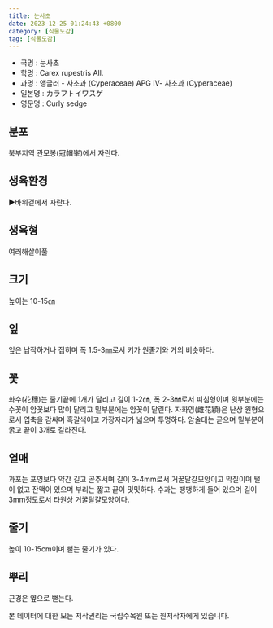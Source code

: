 ```yaml
---
title: 눈사초
date: 2023-12-25 01:24:43 +0800
category: [식물도감]
tag: [식물도감]
---
```




- 국명 : 눈사초
- 학명 : Carex rupestris All.
- 과명 : 앵글러 - 사초과 (Cyperaceae) APG Ⅳ- 사초과 (Cyperaceae)
- 일본명 : カラフトイワスゲ
- 영문명 : Curly sedge


## 분포
북부지역 관모봉(冠帽峯)에서 자란다.
## 생육환경
▶바위겉에서 자란다.
## 생육형
여러해살이풀
## 크기
높이는 10-15㎝
## 잎
잎은 납작하거나 접히며 폭 1.5-3㎜로서 키가 원줄기와 거의 비슷하다.
## 꽃
화수(花穗)는 줄기끝에 1개가 달리고 길이 1-2㎝, 폭 2-3㎜로서 피침형이며 윗부분에는 수꽃이 암꽃보다 많이 달리고 밑부분에는 암꽃이 달린다. 자화영(雌花穎)은 난상 원형으로서 엽축을 감싸며 흑갈색이고 가장자리가 넓으며 투명하다. 암술대는 곧으며 밑부분이 굵고 끝이 3개로 갈라진다.
## 열매
과포는 포영보다 약간 길고 곧추서며 길이 3-4mm로서 거꿀달걀모양이고 막질이며 털이 없고 잔맥이 있으며 부리는 짧고 끝이 밋밋하다. 수과는 팽팽하게 들어 있으며 길이 3mm정도로서 타원상 거꿀달걀모양이다.
## 줄기
높이 10-15cm이며 뻗는 줄기가 있다.
## 뿌리
근경은 옆으로 뻗는다.






본 데이터에 대한 모든 저작권리는 국립수목원 또는 원저작자에게 있습니다.
